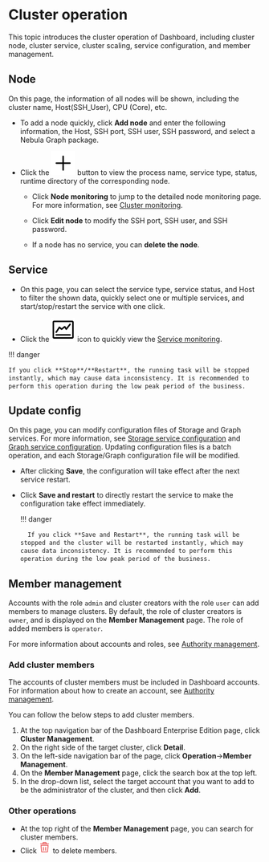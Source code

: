 # Cluster operation

This topic introduces the cluster operation of Dashboard, including cluster node, cluster service, cluster scaling, service configuration, and member management.


## Node

On this page, the information of all nodes will be shown, including the cluster name, Host(SSH_User), CPU (Core), etc.

- To add a node quickly, click **Add node** and enter the following information, the Host, SSH port, SSH user, SSH password, and select a Nebula Graph package.

- Click the ![plus](../figs/Plus.png) button to view the process name, service type, status, runtime directory of the corresponding node.

  - Click **Node monitoring** to jump to the detailed node monitoring page. For more information, see [Cluster monitoring](../4.cluster-operator/2.monitor.md).

  - Click **Edit node** to modify the SSH port, SSH user, and SSH password.
  
  - If a node has no service, you can **delete the node**.


## Service

- On this page, you can select the service type, service status, and Host to filter the shown data, quickly select one or multiple services, and start/stop/restart the service with one click.

- Click the ![nav](../figs/nav-dashboard.png) icon to quickly view the [Service monitoring](../4.cluster-operator/2.monitor.md).

!!! danger

    If you click **Stop**/**Restart**, the running task will be stopped instantly, which may cause data inconsistency. It is recommended to perform this operation during the low peak period of the business.

<!-- balance-3.1
## Scale

- On this page, you can **add node** and **import node in batches** quickly, and add **Graph services** and **Storage services** to the existing nodes.
- Click the **Reset** button to restore to the initial state.

!!! caution

    Currently, you can dynamically scale Storaged and Graphd services through Dashboard. The Metad service cannot be scaled. When scaling a cluster, it is recommended to back up data in advance so that data can be rolled back when scaling fails. For more information, see [FAQ](../../20.appendix/0.FAQ.md).

In this example, storage services with nodes `192.168.8.143` and `192.168.8.167` are added, and Graph services with node `192.168.8.169` are deleted. If the box is dotted and the service name is greyed, it means the service is removed. If the box is solid, it means the service is newly added.

In the **services** below, green indicates services that will be added soon, and red indicates services that will be removed. You can modify the port, HTTP port, and HTTP2 port of the newly added service.

![Scale](../figs/scaling-ds.png)
-->

## Update config

On this page, you can modify configuration files of Storage and Graph services. For more information, see [Storage service configuration](../../5.configurations-and-logs/1.configurations/4.storage-config.md) and [Graph service configuration](../../5.configurations-and-logs/1.configurations/3.graph-config.md). Updating configuration files is a batch operation, and each Storage/Graph configuration file will be modified.

- After clicking **Save**, the configuration will take effect after the next service restart.

- Click **Save and restart** to directly restart the service to make the configuration take effect immediately.

  !!! danger

        If you click **Save and Restart**, the running task will be stopped and the cluster will be restarted instantly, which may cause data inconsistency. It is recommended to perform this operation during the low peak period of the business.

## Member management

Accounts with the role `admin` and cluster creators with the role `user` can add members to manage clusters. By default, the role of cluster creators is `owner`, and is displayed on the **Member Management** page. The role of added members is `operator`.

For more information about accounts and roles, see [Authority management](../5.account-management.md).

### Add cluster members

The accounts of cluster members must be included in Dashboard accounts. For information about how to create an account, see [Authority management](../5.account-management.md).

You can follow the below steps to add cluster members.

1. At the top navigation bar of the Dashboard Enterprise Edition page, click **Cluster Management**.
2. On the right side of the target cluster, click **Detail**.
3. On the left-side navigation bar of the page, click **Operation**->**Member Management**.
4. On the **Member Management** page, click the search box at the top left.
5. In the drop-down list, select the target account that you want to add to be the administrator of the cluster, and then click **Add**.

### Other operations

- At the top right of the **Member Management** page, you can search for cluster members.
- Click ![delete](../figs/alert_delete.png) to delete members.
